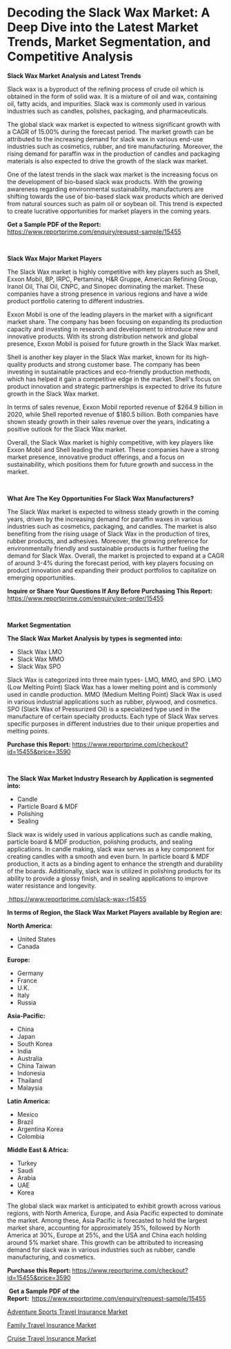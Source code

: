 <p><h1>Decoding the Slack Wax Market: A Deep Dive into the Latest Market Trends, Market Segmentation, and Competitive Analysis</h1></p><p><strong>Slack Wax Market Analysis and Latest Trends</strong></p>
<p><p>Slack wax is a byproduct of the refining process of crude oil which is obtained in the form of solid wax. It is a mixture of oil and wax, containing oil, fatty acids, and impurities. Slack wax is commonly used in various industries such as candles, polishes, packaging, and pharmaceuticals.</p><p>The global slack wax market is expected to witness significant growth with a CAGR of 15.00% during the forecast period. The market growth can be attributed to the increasing demand for slack wax in various end-use industries such as cosmetics, rubber, and tire manufacturing. Moreover, the rising demand for paraffin wax in the production of candles and packaging materials is also expected to drive the growth of the slack wax market.</p><p>One of the latest trends in the slack wax market is the increasing focus on the development of bio-based slack wax products. With the growing awareness regarding environmental sustainability, manufacturers are shifting towards the use of bio-based slack wax products which are derived from natural sources such as palm oil or soybean oil. This trend is expected to create lucrative opportunities for market players in the coming years.</p></p>
<p><strong>Get a Sample PDF of the Report:&nbsp;</strong> <a href="https://www.reportprime.com/enquiry/request-sample/15455">https://www.reportprime.com/enquiry/request-sample/15455</a></p>
<p>&nbsp;</p>
<p><strong>Slack Wax Major Market Players</strong></p>
<p><p>The Slack Wax market is highly competitive with key players such as Shell, Exxon Mobil, BP, IRPC, Pertamina, H&R Gruppe, American Refining Group, Iranol Oil, Thai Oil, CNPC, and Sinopec dominating the market. These companies have a strong presence in various regions and have a wide product portfolio catering to different industries.</p><p>Exxon Mobil is one of the leading players in the market with a significant market share. The company has been focusing on expanding its production capacity and investing in research and development to introduce new and innovative products. With its strong distribution network and global presence, Exxon Mobil is poised for future growth in the Slack Wax market.</p><p>Shell is another key player in the Slack Wax market, known for its high-quality products and strong customer base. The company has been investing in sustainable practices and eco-friendly production methods, which has helped it gain a competitive edge in the market. Shell's focus on product innovation and strategic partnerships is expected to drive its future growth in the Slack Wax market.</p><p>In terms of sales revenue, Exxon Mobil reported revenue of $264.9 billion in 2020, while Shell reported revenue of $180.5 billion. Both companies have shown steady growth in their sales revenue over the years, indicating a positive outlook for the Slack Wax market.</p><p>Overall, the Slack Wax market is highly competitive, with key players like Exxon Mobil and Shell leading the market. These companies have a strong market presence, innovative product offerings, and a focus on sustainability, which positions them for future growth and success in the market.</p></p>
<p>&nbsp;</p>
<p><strong>What Are The Key Opportunities For Slack Wax Manufacturers?</strong></p>
<p><p>The Slack Wax market is expected to witness steady growth in the coming years, driven by the increasing demand for paraffin waxes in various industries such as cosmetics, packaging, and candles. The market is also benefiting from the rising usage of Slack Wax in the production of tires, rubber products, and adhesives. Moreover, the growing preference for environmentally friendly and sustainable products is further fueling the demand for Slack Wax. Overall, the market is projected to expand at a CAGR of around 3-4% during the forecast period, with key players focusing on product innovation and expanding their product portfolios to capitalize on emerging opportunities.</p></p>
<p><strong>Inquire or Share Your Questions If Any Before Purchasing This Report:</strong> <a href="https://www.reportprime.com/enquiry/pre-order/15455">https://www.reportprime.com/enquiry/pre-order/15455</a></p>
<p>&nbsp;</p>
<p><strong>Market Segmentation</strong></p>
<p><strong>The Slack Wax Market Analysis by types is segmented into:</strong></p>
<p><ul><li>Slack Wax LMO</li><li>Slack Wax MMO</li><li>Slack Wax SPO</li></ul></p>
<p><p>Slack Wax is categorized into three main types- LMO, MMO, and SPO. LMO (Low Melting Point) Slack Wax has a lower melting point and is commonly used in candle production. MMO (Medium Melting Point) Slack Wax is used in various industrial applications such as rubber, plywood, and cosmetics. SPO (Slack Wax of Pressurized Oil) is a specialized type used in the manufacture of certain specialty products. Each type of Slack Wax serves specific purposes in different industries due to their unique properties and melting points.</p></p>
<p><strong>Purchase this Report:&nbsp;</strong><a href="https://www.reportprime.com/checkout?id=15455&price=3590">https://www.reportprime.com/checkout?id=15455&price=3590</a></p>
<p>&nbsp;</p>
<p><strong>The Slack Wax Market Industry Research by Application is segmented into:</strong></p>
<p><ul><li>Candle</li><li>Particle Board & MDF</li><li>Polishing</li><li>Sealing</li></ul></p>
<p><p>Slack wax is widely used in various applications such as candle making, particle board & MDF production, polishing products, and sealing applications. In candle making, slack wax serves as a key component for creating candles with a smooth and even burn. In particle board & MDF production, it acts as a binding agent to enhance the strength and durability of the boards. Additionally, slack wax is utilized in polishing products for its ability to provide a glossy finish, and in sealing applications to improve water resistance and longevity.</p></p>
<p><a href="https://www.reportprime.com/slack-wax-r15455">&nbsp;https://www.reportprime.com/slack-wax-r15455</a></p>
<p><strong>In terms of Region, the Slack Wax Market Players available by Region are:</strong></p>
<p>
    <p> <strong> North America: </strong>
        <ul>
            <li>United States</li>
            <li>Canada</li>
        </ul>
        </p> 
    <p> <strong> Europe: </strong>
        <ul>
            <li>Germany</li>
            <li>France</li>
            <li>U.K.</li>
            <li>Italy</li>
            <li>Russia</li>
        </ul>
        </p> 
    <p> <strong> Asia-Pacific: </strong>
        <ul>
            <li>China</li>
            <li>Japan</li>
            <li>South Korea</li>
            <li>India</li>
            <li>Australia</li>
            <li>China Taiwan</li>
            <li>Indonesia</li>
            <li>Thailand</li>
            <li>Malaysia</li>
        </ul>
        </p> 
    <p> <strong> Latin America: </strong>
        <ul>
            <li>Mexico</li>
            <li>Brazil</li>
            <li>Argentina Korea</li>
            <li>Colombia</li>
        </ul>
        </p> 
    <p> <strong> Middle East & Africa: </strong>
        <ul>
            <li>Turkey</li>
            <li>Saudi</li>
            <li>Arabia</li>
            <li>UAE</li>
            <li>Korea</li>
        </ul>
    </p>
    </p>
<p><p>The global slack wax market is anticipated to exhibit growth across various regions, with North America, Europe, and Asia Pacific expected to dominate the market. Among these, Asia Pacific is forecasted to hold the largest market share, accounting for approximately 35%, followed by North America at 30%, Europe at 25%, and the USA and China each holding around 5% market share. This growth can be attributed to increasing demand for slack wax in various industries such as rubber, candle manufacturing, and cosmetics.</p></p>
<p><strong>Purchase this Report: </strong><a href="https://www.reportprime.com/checkout?id=15455&price=3590">https://www.reportprime.com/checkout?id=15455&price=3590</a></p>
<p>&nbsp;<strong>Get a Sample PDF of the Report:&nbsp;&nbsp;</strong><a href="https://www.reportprime.com/enquiry/request-sample/15455">https://www.reportprime.com/enquiry/request-sample/15455</a></p>
<p><strong></strong></p>
<p><p><a href="https://github.com/almainyongb/Market-Research-Report-List-1/blob/main/adventure-sports-travel-insurance-market.md">Adventure Sports Travel Insurance Market</a></p><p><a href="https://github.com/mabenkhyari11/Market-Research-Report-List-1/blob/main/family-travel-insurance-market.md">Family Travel Insurance Market</a></p><p><a href="https://github.com/claudianurdin/Market-Research-Report-List-1/blob/main/cruise-travel-insurance-market.md">Cruise Travel Insurance Market</a></p></p>